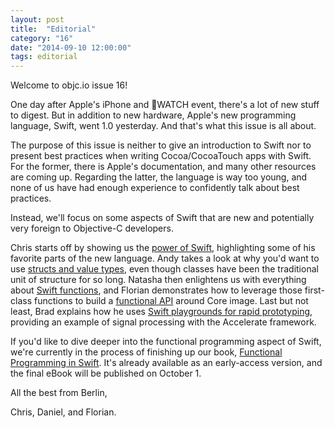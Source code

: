 ```yaml
---
layout: post
title:  "Editorial"
category: "16"
date: "2014-09-10 12:00:00"
tags: editorial
---
```


Welcome to objc.io issue 16!

One day after Apple's iPhone and WATCH event, there's a lot of new stuff to digest. But in addition to new hardware, Apple's new programming language, Swift, went 1.0 yesterday. And that's what this issue is all about.

The purpose of this issue is neither to give an introduction to Swift nor to present best practices when writing Cocoa/CocoaTouch apps with Swift. For the former, there is Apple's documentation, and many other resources are coming up. Regarding the latter, the language is way too young, and none of us have had enough experience to confidently talk about best practices.

Instead, we'll focus on some aspects of Swift that are new and potentially very foreign to Objective-C developers. 

Chris starts off by showing us the [power of Swift](/issue-16/power-of-swift.html), highlighting some of his favorite parts of the new language. Andy takes a look at why you'd want to use [structs and value types](/issue-16/swift-classes-vs-structs.html), even though classes have been the traditional unit of structure for so long. Natasha then enlightens us with everything about [Swift functions](/issue-16/swift-functions.html), and Florian demonstrates how to leverage those first-class functions to build a [functional API](/issue-16/functional-swift-apis.html) around Core image. Last but not least, Brad explains how he uses [Swift playgrounds for rapid prototyping](/issue-16/rapid-prototyping-in-swift-playgrounds.md), providing an example of signal processing with the Accelerate framework. 

If you'd like to dive deeper into the functional programming aspect of Swift, we're currently in the process of finishing up our book, [Functional Programming in Swift](/books). It's already available as an early-access version, and the final eBook will be published on October 1.
 
All the best from Berlin,

Chris, Daniel, and Florian.
